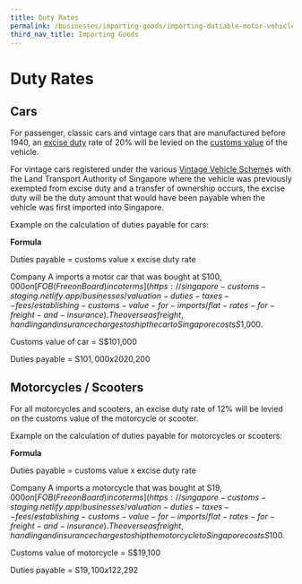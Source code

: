 ```yaml
---
title: Duty Rates
permalink: /businesses/importing-goods/importing-dutiable-motor-vehicles/duty-rates
third_nav_title: Importing Goods
---
```


# Duty Rates

## Cars

For passenger, classic cars and vintage cars that are manufactured before 1940, an [](https://singapore-customs-staging.netlify.app/businesses/valuation-duties-taxes-and-fees/duties-and-dutiable-goods)[excise duty](https://singapore-customs-staging.netlify.app/businesses/valuation-duties-taxes-and-fees/duties-and-dutiable-goods) rate of 20% will be levied on the [](https://singapore-customs-staging.netlify.app/businesses/valuation-duties-taxes--fees/establishing-customs-value-for-imports/establishing-the-customs-value)[customs value](https://singapore-customs-staging.netlify.app/businesses/valuation-duties-taxes--fees/establishing-customs-value-for-imports/establishing-the-customs-value) of the vehicle.

For vintage cars registered under the various [Vintage Vehicle Scheme](http://www.lta.gov.sg/content/ltaweb/en/roads-and-motoring/owning-a-vehicle/registering-your-vehicle/registration-of-vintage-vehicles.html)s with the Land Transport Authority of Singapore where the vehicle was previously exempted from excise duty and a transfer of ownership occurs, the excise duty will be the duty amount that would have been payable when the vehicle was first imported into Singapore.

Example on the calculation of duties payable for cars:

**Formula**

Duties payable = customs value x excise duty rate

Company A imports a motor car that was bought at S$100,000 on  [FOB (Free on Board) incoterms](https://singapore-customs-staging.netlify.app/businesses/valuation-duties-taxes--fees/establishing-customs-value-for-imports/flat-rates-for-freight-and-insurance). The overseas freight, handling and insurance charges to ship the car to Singapore costs S$1,000.

Customs value of car = S$101,000

Duties payable = S$101,000 x 20% = S$20,200

## Motorcycles / Scooters

For all motorcycles and scooters, an excise duty rate of 12% will be levied on the customs value of the motorcycle or scooter.

Example on the calculation of duties payable for motorcycles or scooters:

**Formula**

Duties payable = customs value x excise duty rate

Company A imports a motorcycle that was bought at S$19,000 on  [FOB (Free on Board) incoterms](https://singapore-customs-staging.netlify.app/businesses/valuation-duties-taxes--fees/establishing-customs-value-for-imports/flat-rates-for-freight-and-insurance). The overseas freight, handling and insurance charges to ship the motorcycle to Singapore costs S$100.

Customs value of motorcycle = S$19,100

Duties payable = S$19,100 x 12% = S$2,292

